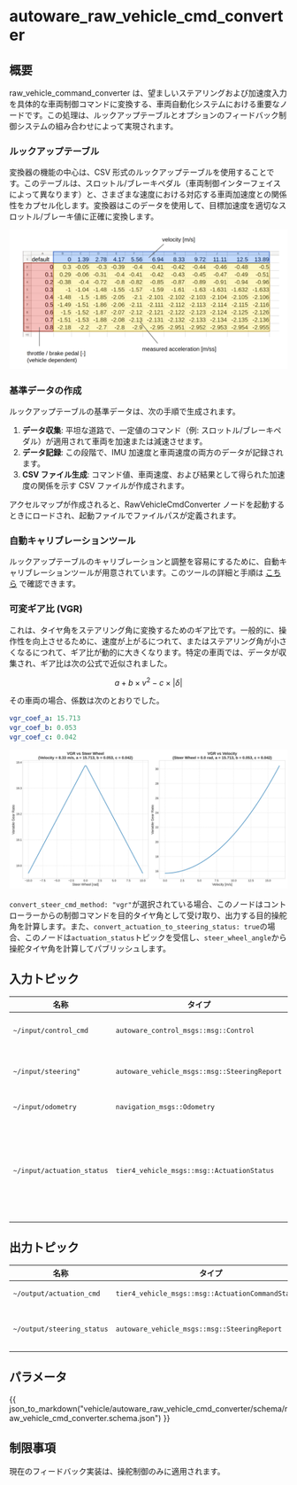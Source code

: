 # autoware_raw_vehicle_cmd_converter

## 概要

raw_vehicle_command_converter は、望ましいステアリングおよび加速度入力を具体的な車両制御コマンドに変換する、車両自動化システムにおける重要なノードです。この処理は、ルックアップテーブルとオプションのフィードバック制御システムの組み合わせによって実現されます。

### ルックアップテーブル

変換器の機能の中心は、CSV 形式のルックアップテーブルを使用することです。このテーブルは、スロットル/ブレーキペダル（車両制御インターフェイスによって異なります）と、さまざまな速度における対応する車両加速度との関係性をカプセル化します。変換器はこのデータを使用して、目標加速度を適切なスロットル/ブレーキ値に正確に変換します。

![accel-brake-map-table](./figure/accel-brake-map-table.png)

### 基準データの作成

ルックアップテーブルの基準データは、次の手順で生成されます。

1. **データ収集**: 平坦な道路で、一定値のコマンド（例: スロットル/ブレーキペダル）が適用されて車両を加速または減速させます。
2. **データ記録**: この段階で、IMU 加速度と車両速度の両方のデータが記録されます。
3. **CSV ファイル生成**: コマンド値、車両速度、および結果として得られた加速度の関係を示す CSV ファイルが作成されます。

アクセルマップが作成されると、RawVehicleCmdConverter ノードを起動するときにロードされ、起動ファイルでファイルパスが定義されます。

### 自動キャリブレーションツール

ルックアップテーブルのキャリブレーションと調整を容易にするために、自動キャリブレーションツールが用意されています。このツールの詳細と手順は [こちら](https://github.com/autowarefoundation/autoware.universe/blob/main/vehicle/autoware_accel_brake_map_calibrator/README.md) で確認できます。

### 可変ギア比 (VGR)

これは、タイヤ角をステアリング角に変換するためのギア比です。一般的に、操作性を向上させるために、速度が上がるにつれて、またはステアリング角が小さくなるにつれて、ギア比が動的に大きくなります。特定の車両では、データが収集され、ギア比は次の公式で近似されました。

$$
a + b \times v^2 - c \times \lvert \delta \rvert
$$

その車両の場合、係数は次のとおりでした。

```yaml
vgr_coef_a: 15.713
vgr_coef_b: 0.053
vgr_coef_c: 0.042
```

![vgr](./figure/vgr.svg)

`convert_steer_cmd_method: "vgr"`が選択されている場合、このノードはコントローラーからの制御コマンドを目的タイヤ角として受け取り、出力する目的操舵角を計算します。また、`convert_actuation_to_steering_status: true`の場合、このノードは`actuation_status`トピックを受信し、`steer_wheel_angle`から操舵タイヤ角を計算してパブリッシュします。

## 入力トピック

| 名称                       | タイプ                                       | 説明                                                                                                                                                                                                                                                                                                                        |
| -------------------------- | -------------------------------------------- | --------------------------------------------------------------------------------------------------------------------------------------------------------------------------------------------------------------------------------------------------------------------------------------------------------------------------- |
| `~/input/control_cmd`      | `autoware_control_msgs::msg::Control`        | ターゲットの速度/加速度/ステアリング角度/ステアリング角度速度は、アクチュエータコマンドを計算するために必要です。                                                                                                                                                                                                           |
| `~/input/steering"`        | `autoware_vehicle_msgs::msg::SteeringReport` | `convert_actuation_to_steering_status: false` の場合のみサブスクライブします。ステアリングフィードバック制御に使用されるステアリングの現在の状態                                                                                                                                                                            |
| `~/input/odometry`         | `navigation_msgs::Odometry`                  | オドメトリの `twist` トピックが使用されます。                                                                                                                                                                                                                                                                               |
| `~/input/actuation_status` | `tier4_vehicle_msgs::msg::ActuationStatus`   | アクチュエータステータスは、車両側に送信されるのと同じタイプのステータスを受信すると想定されています。たとえば、スロットル/ブレーキペダル/ステアリングホイール角度が送信された場合、同じタイプのステータスが受信されます。ステアリングホイール角度の場合は、このノードでステアリングタイヤ角度と VGR の計算に使用されます。 |

## 出力トピック

| 名称                       | タイプ                                             | 説明                                                                                                                                              |
| -------------------------- | -------------------------------------------------- | ------------------------------------------------------------------------------------------------------------------------------------------------- |
| `~/output/actuation_cmd`   | `tier4_vehicle_msgs::msg::ActuationCommandStamped` | 車両が機械的入力を適用するためのアクチュエーションコマンド                                                                                        |
| `~/output/steering_status` | `autoware_vehicle_msgs::msg::SteeringReport`       | `convert_actuation_to_steering_status: true` の場合のみ公開されます。ステアリングタイヤ角度はステアリングホイール角度から計算されて公開されます。 |

## パラメータ

{{ json_to_markdown("vehicle/autoware_raw_vehicle_cmd_converter/schema/raw_vehicle_cmd_converter.schema.json") }}

## 制限事項

現在のフィードバック実装は、操舵制御のみに適用されます。
